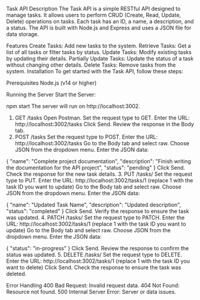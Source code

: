 Task API
Description
The Task API is a simple RESTful API designed to manage tasks. It allows users to perform CRUD (Create, Read, Update, Delete) operations on tasks. Each task has an ID, a name, a description, and a status. The API is built with Node.js and Express and uses a JSON file for data storage.

Features
Create Tasks: Add new tasks to the system.
Retrieve Tasks: Get a list of all tasks or filter tasks by status.
Update Tasks: Modify existing tasks by updating their details.
Partially Update Tasks: Update the status of a task without changing other details.
Delete Tasks: Remove tasks from the system.
Installation
To get started with the Task API, follow these steps:

Prerequisites
Node.js (v14 or higher)

Running the Server
Start the Server:


npm start
The server will run on http://localhost:3002.



1. GET /tasks
Open Postman.
Set the request type to GET.
Enter the URL: http://localhost:3002/tasks
Click Send.
Review the response in the Body tab.
2. POST /tasks
Set the request type to POST.
Enter the URL: http://localhost:3002/tasks
Go to the Body tab and select raw.
Choose JSON from the dropdown menu.
Enter the JSON data:

{
  "name": "Complete project documentation",
  "description": "Finish writing the documentation for the API project",
  "status": "pending"
}
Click Send.
Check the response for the new task details.
3. PUT /tasks/
Set the request type to PUT.
Enter the URL: http://localhost:3002/tasks/1 (replace 1 with the task ID you want to update)
Go to the Body tab and select raw.
Choose JSON from the dropdown menu.
Enter the JSON data:

{
  "name": "Updated Task Name",
  "description": "Updated description",
  "status": "completed"
}
Click Send.
Verify the response to ensure the task was updated.
4. PATCH /tasks/
Set the request type to PATCH.
Enter the URL: http://localhost:3002/tasks/1 (replace 1 with the task ID you want to update)
Go to the Body tab and select raw.
Choose JSON from the dropdown menu.
Enter the JSON data:

{
  "status": "in-progress"
}
Click Send.
Review the response to confirm the status was updated.
5. DELETE /tasks/
Set the request type to DELETE.
Enter the URL: http://localhost:3002/tasks/1 (replace 1 with the task ID you want to delete)
Click Send.
Check the response to ensure the task was deleted.

Error Handling
400 Bad Request: Invalid request data.
404 Not Found: Resource not found.
500 Internal Server Error: Server or data issues.

